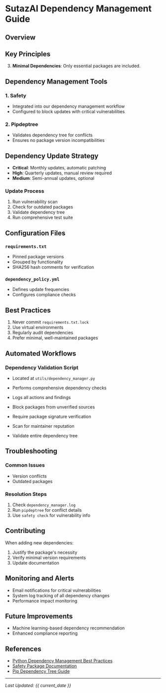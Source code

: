 # SutazAI Dependency Management Guide

## Overview


## Key Principles

3. **Minimal Dependencies**: Only essential packages are included.

## Dependency Management Tools

### 1. Safety
- Integrated into our dependency management workflow
- Configured to block updates with critical vulnerabilities

### 2. Pipdeptree
- Validates dependency tree for conflicts
- Ensures no package version incompatibilities

## Dependency Update Strategy

- **Critical**: Monthly updates, automatic patching
- **High**: Quarterly updates, manual review required
- **Medium**: Semi-annual updates, optional

### Update Process
1. Run vulnerability scan
2. Check for outdated packages
3. Validate dependency tree
5. Run comprehensive test suite

## Configuration Files

### `requirements.txt`
- Pinned package versions
- Grouped by functionality
- SHA256 hash comments for verification

### `dependency_policy.yml`
- Defines update frequencies
- Configures compliance checks

## Best Practices

1. Never commit `requirements.txt.lock`
2. Use virtual environments
3. Regularly audit dependencies
4. Prefer minimal, well-maintained packages

## Automated Workflows

### Dependency Validation Script
- Located at `utils/dependency_manager.py`
- Performs comprehensive dependency checks
- Logs all actions and findings


- Block packages from unverified sources
- Require package signature verification
- Scan for maintainer reputation
- Validate entire dependency tree

## Troubleshooting

### Common Issues
- Version conflicts
- Outdated packages

### Resolution Steps
1. Check `dependency_manager.log`
2. Run `pipdeptree` for conflict details
3. Use `safety check` for vulnerability info

## Contributing

When adding new dependencies:
1. Justify the package's necessity
3. Verify minimal version requirements
4. Update documentation

## Monitoring and Alerts

- Email notifications for critical vulnerabilities
- System log tracking of all dependency changes
- Performance impact monitoring

## Future Improvements

- Machine learning-based dependency recommendation
- Enhanced compliance reporting

## References

- [Python Dependency Management Best Practices](https://example.com)
- [Safety Package Documentation](https://pyup.io/safety/)
- [Pip Dependency Tree Guide](https://github.com/naiquevin/pipdeptree)

---

*Last Updated: {{ current_date }}* 